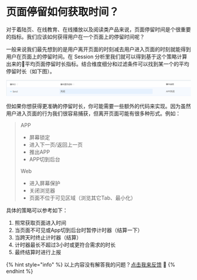# 页面停留如何获取时间？

对于着陆页、在线教育、在线播放以及阅读类产品来说，页面停留时间是个很重要的指标。我们应该如何获得用户在一个页面上的停留时间呢？

一般来说我们最先想到的是用户离开页面的时刻减去用户进入页面的时刻就能得到用户在页面上的停留时间。在 Session 分析里我们就可以得到基于这个策略计算出来的平均页面停留时长指标。结合维度细分和过滤条件可以找到某一个的平均停留时长（如下图）。

![](../../.gitbook/assets/image%20%28218%29.png)

但如果你想获得更准确的停留时长，你可能需要一些额外的代码来实现。因为虽然用户进入页面的行为我们很容易捕获，但离开页面可能有很多种形式。例如：

> APP
>
> * 屏幕锁定
> * 进入下一页/返回上一页
> * 推出APP
> * APP切到后台
>
> Web
>
> * 进入屏幕保护
> * 关闭浏览器
> * 页面不位于可见区域（浏览其它Tab、最小化）

具体的策略可以参考如下：

1. 照常获取页面进入时间
2. 当页面不可见或App切到后台时暂停计时器（结算一下）
3. 当跨天时终止计时器（结算）
4. 计时器最长不超过3小时或更符合需求的时长
5. 最终结算时进行上报

{% hint style="info" %}
以上内容没有解答我的问题？[点击我来反馈](https://support.qq.com/products/118522/) 🚀
{% endhint %}

